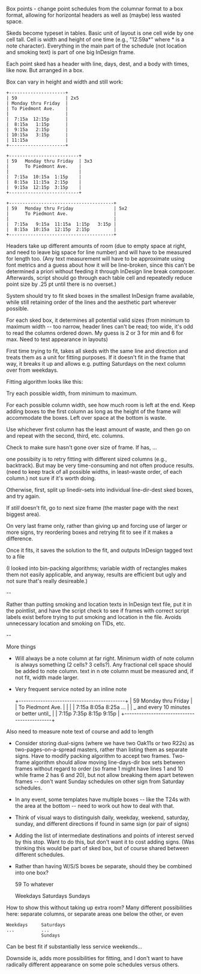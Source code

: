 Box points - change point schedules from the columnar format to a box format, allowing for horizontal headers
as well as (maybe) less wasted space.

Skeds become typeset in tables.  Basic unit of layout is one cell wide by one cell tall. 
Cell is width and height of one time (e.g., "12:59a*" where * is a note character). 
Everything in the main part of the schedule (not location and smoking text) is part of one big
InDesign frame.

Each point sked has a header with line, days, dest, and a body with times, like now.  But arranged in a box.

Box can vary in height and width and still work:

    +---------------------+
    | 59                  | 2x5
    | Monday thru Friday  |
    | To Piedmont Ave.    |
    |                     |
    |  7:15a  12:15p      | 
    |  8:15a   1:15p      |
    |  9:15a   2:15p      |
    | 10:15a   3:15p      |
    | 11:15a              |
    +---------------------+

    +--------------------------+
    | 59   Monday thru Friday  | 3x3
    |      To Piedmont Ave.    |
    |                          |
    |  7:15a  10:15a  1:15p    |
    |  8:15a  11:15a  2:15p    |
    |  9:15a  12:15p  3:15p    |
    +--------------------------+

    +---------------------------------------+
    | 59   Monday thru Friday               | 5x2
    |      To Piedmont Ave.                 |
    |                                       |
    |  7:15a   9:15a  11:15a  1:15p   3:15p |
    |  8:15a  10:15a  12:15p  2:15p         |
    +---------------------------------------+

Headers take up different amounts of room (due to empty space at
right, and need to leave big space for line number) and will have
to be measured for length too. (Any text measurement will have to
be approximate using font metrics and a guess about how it will be
line-broken, since this can't be determined a priori without feeding
it through InDesign line break composer. Afterwards, script should
go through each table cell and repeatedly reduce point size by .25
pt until there is no overset.)

System should try to fit sked boxes in the smallest InDesign frame
available, while still retaining order of the lines and the aesthetic
part wherever possible.

For each sked box, it determines all potential valid sizes (from
minimum to maximum width -- too narrow, header lines can't be read;
too wide, it's odd to read the columns ordered down. My guess is 2
or 3 for min and 6 for max. Need to test appearance in layouts)

First time trying to fit, takes all skeds with the same line and
direction and treats them as a unit for fitting purposes.  If it
doesn't fit in the frame that way, it breaks it up and allows e.g.
putting Saturdays on the next column over from weekdays.

Fitting algorithm looks like this:

Try each possible width, from minimum to maximum.

For each possible column width, see how much room is left at the
end.  Keep adding boxes to the first column as long as the height
of the frame will accommodate the boxes.  Left over space at the
bottom is waste.

Use whichever first column has the least amount of waste, and then
go on and repeat with the second, third, etc. columns.

Check to make sure hasn't gone over size of frame. If has, ... 

one possibiity is to retry fitting with different sized columns
(e.g., backtrack). But may be very time-consuming and not often
produce results. (need to keep track of all possible widths, in
least-waste order, of each column.) not sure if it's worth doing.

Otherwise, first, split up linedir-sets into individual line-dir-dest sked boxes, and try again.

If *still* doesn't fit, go to next size frame (the master page with the next biggest area).

On very last frame only, rather than giving up and forcing use of larger or more signs, 
try reordering boxes and retrying fit to see if it makes a difference.

Once it fits, it saves the solution to the fit, and outputs InDesign tagged text to a file

(I looked into bin-packing algorithms; variable width of rectangles makes them not easily applicable, and
anyway, results are efficient but ugly and not sure that's really desireable.)

--

Rather than putting smoking and location texts in InDesign text file, put it in the pointlist, and have the
script check to see if frames with correct script labels exist before trying to put smoking and location in
the file. Avoids unnecessary location and smoking on TIDs, etc.


--

More things

* Will always be a note column at far right. Minimum width of note column is always something (2 cells? 3
  cells?). Any fractional cell space should be added to note column. text in n ote column must be measured and, if not
  fit, width made larger. 

* Very frequent service noted by an inline note

    +--------------------------------------------+
    | 59   Monday thru Friday                    | 
    |      To Piedmont Ave.                      |
    |                                            |
    |  7:15a   8:05a   8:25a  ...                |
    |  _ and every 10 minutes or better until_   |
    |  7:15p   7:35p   8:15p  9:15p              |
    +--------------------------------------------+

Also need to measure note text of course and add to length

* Consider storing dual-signs (where we have two Oak11s or two R22s) as two-pages-on-a-spread masters, rather
than listing them as separate signs. Have to modify packing algorithm to accept two frames. Two-frame
algorithm should allow moving line-days-dir box sets between frames without regard to order 
(so frame 1 might have lines 1 and 10
while frame 2 has 6 and 20), but not allow breaking them apart betewen
frames -- don't want Sunday schedules on other sign from Saturday schedules.

* In any event, some templates have multiple boxes -- like the T24s with the area at the bottom -- need to work out
how to deal with that. 

* Think of visual ways to distinguish daily, weekday, weekend, saturday, sunday, and different directions if
found in same sign (or pair of signs)

* Adding the list of intermediate destinations and points of interest served by this stop. Want to do this, 
but don't want it to cost adding signs. (Was thinking this would be part of sked box, but of course shared 
between different schedules. 

* Rather than having W/S/S boxes be separate, should they be combined into one box?

    59 To whatever

    Weekdays   Saturdays   Sundays

How to show this without taking up extra room?  Many different possibilities here: separate columns, or 
separate areas one below the other, or even

    Weekdays     Saturdays
    ...          ...
                 Sundays

Can be best fit if substantially less service weekends...

Downside is, adds more possibilities for fitting, and I don't 
want to have radically different appearance on some pole schedules versus others.
